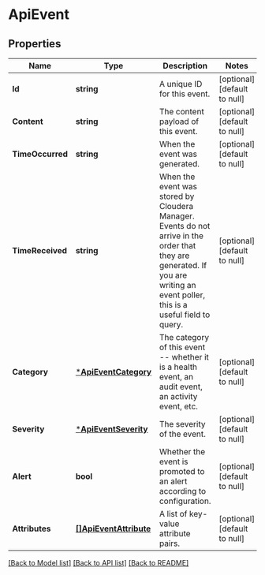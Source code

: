 # ApiEvent

## Properties
Name | Type | Description | Notes
------------ | ------------- | ------------- | -------------
**Id** | **string** | A unique ID for this event. | [optional] [default to null]
**Content** | **string** | The content payload of this event. | [optional] [default to null]
**TimeOccurred** | **string** | When the event was generated. | [optional] [default to null]
**TimeReceived** | **string** | When the event was stored by Cloudera Manager. Events do not arrive in the order that they are generated. If you are writing an event poller, this is a useful field to query. | [optional] [default to null]
**Category** | [***ApiEventCategory**](ApiEventCategory.md) | The category of this event -- whether it is a health event, an audit event, an activity event, etc. | [optional] [default to null]
**Severity** | [***ApiEventSeverity**](ApiEventSeverity.md) | The severity of the event. | [optional] [default to null]
**Alert** | **bool** | Whether the event is promoted to an alert according to configuration. | [optional] [default to null]
**Attributes** | [**[]ApiEventAttribute**](ApiEventAttribute.md) | A list of key-value attribute pairs. | [optional] [default to null]

[[Back to Model list]](../README.md#documentation-for-models) [[Back to API list]](../README.md#documentation-for-api-endpoints) [[Back to README]](../README.md)


